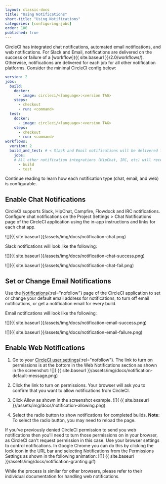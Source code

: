 ```yaml
---
layout: classic-docs
title: "Using Notifications"
short-title: "Using Notifications"
categories: [configuring-jobs]
order: 100
published: true
---
```


CircleCI has integrated chat notifications, automated email notifications, and
web notifications. For Slack and Email, notifications are delivered on the success or failure of a
[workflow]({{ site.baseurl }}/2.0/workflows/). Otherwise, notifications are
delivered for each job for all other notification platforms. Consider the minimal CircleCI config below:


```yaml
version: 2
jobs:
  build:
    docker:
      - image: circleci/<language>:<version TAG>
    steps:
      - checkout
      - run: <command>
  test:
    docker:
      - image: circleci/<language>:<version TAG>
    steps:
      - checkout
      - run: <command>
workflows:
  version: 2
  build_and_test: # < Slack and Email notifications will be delivered for workflows
    jobs:
    # All other notification integrations (HipChat, IRC, etc) will receive notification for each job.
      - build 
      - test
```

Continue reading to learn how each notification type (chat, email, and web) is configurable.

## Enable Chat Notifications

CircleCI supports Slack, HipChat, Campfire, Flowdock and IRC notifications. Configure chat notifications on the Project Settings > Chat Notifications page of the CircleCI application using the in-app instructions and links for each chat app.

![]({{ site.baseurl }}/assets/img/docs/notification-chat.png)

Slack notifications will look like the following:

![]({{ site.baseurl }}/assets/img/docs/notification-chat-success.png)

![]({{ site.baseurl }}/assets/img/docs/notification-chat-fail.png)


## Set or Change Email Notifications
Use the [Notifications](https://circleci.com/account/notifications){:rel="nofollow"} page of the CircleCI application to set or change your default email address for notifications, to turn off email notifications, or get a notification email for every build.

Email notifications will look like the following:

![]({{ site.baseurl }}/assets/img/docs/notification-email-success.png)

![]({{ site.baseurl }}/assets/img/docs/notification-email-failure.png)

## Enable Web Notifications

1. Go to your [CircleCI user settings](https://circleci.com/account/notifications){:rel="nofollow"}. The link to turn on permissions is at the bottom in the Web Notifications section as shown in the screenshot:
![](  {{ site.baseurl }}/assets/img/docs/notification-default-message.png)

2. Click the link to turn on permissions. Your browser will ask you to confirm that you want to allow notifications from CircleCI. 

3. Click Allow as shown in the screenshot example.
![](  {{ site.baseurl }}/assets/img/docs/notification-allowing.png)

4. Select the radio button to show notifications for completed builds. **Note:** To select the radio button, you may need to reload the page. 

If you've previously denied CircleCI permission to send you web notifications
then you'll need to turn those permissions on in your browser, as CircleCI can't
request permission in this case. Use your browser settings to control notifications. In Google Chrome you can do this by clicking the lock icon in the URL bar and selecting Notifications from the Permissions Settings as shown in the following animation:
![](  {{ site.baseurl }}/assets/img/docs/notification-granting.gif)

While the process is similar for other browsers, please refer to their individual
documentation for handling web notifications.
